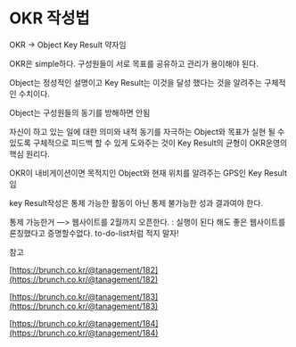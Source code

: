 # OKR 작성법

OKR → Object Key Result 약자임

OKR은 simple하다. 구성원들이 서로 목표를 공유하고 관리가 용이해야 된다.

Object는 정성적인 설명이고 Key Result는 이것을 달성 했다는 것을 알려주는 구체적인 수치이다.

Object는 구성원들의 동기를 방해하면 안됨

자신이 하고 있는 일에 대한 의미와 내적 동기를 자극하는 Object와 목표가 실현 될 수 있도록 구체적으로 피드백 할 수 있게 도와주는 것이 Key Result의 균형이 OKR운영의 핵심 원리다.

OKR이 내비게이션이면 목적지인 Object와 현재 위치를 알려주는 GPS인 Key Result임

key Result작성은 통제 가능한 활동이 아닌 통제 불가능한 성과 결과여야 한다.

통제 가능한거 —> 웹사이트를 2월까지 오픈한다. : 실행이 된다 해도 좋은 웹사이트를 론칭했다고 증명할수없다. to-do-list처럼 적지 말자!

참고

[https://brunch.co.kr/@tanagement/182](https://brunch.co.kr/@tanagement/182)

[https://brunch.co.kr/@tanagement/183](https://brunch.co.kr/@tanagement/183)

[https://brunch.co.kr/@tanagement/184](https://brunch.co.kr/@tanagement/184)
